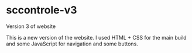 # sccontrole-v3
 Version 3 of website


This is a new version of the website. I used HTML + CSS for the main build and some JavaScript for navigation and some buttons.
